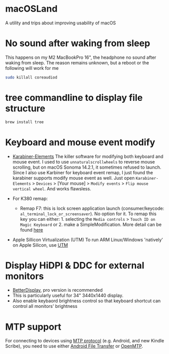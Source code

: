 # macOSLand
A utility and trips about improving usability of macOS

# No sound after waking from sleep
This happens on my M2 MacBookPro 16", the headphone no sound after waking from sleep.
The reason remains unknown, but a reboot or the following will work for me
```sh
sudo killall coreaudiod
```

# tree commandline to display file structure
```sh
brew install tree
```

# Keyboard and mouse event modify
- [Karabiner-Elements](https://karabiner-elements.pqrs.org/) The killer software for modifying both keyboard and mouse event. I used to use `unnaturalscrollwheels` to reverse mouse scrolling, but on macOS Sonoma 14.2.1, it sometimes refused to launch. Since I also use Karbiner for keyboard event remap, I just found the karabiner supports modify mouse event as well. Just open `Karabiner-Elements` > `Devices` > [Your mouse] > `Modify events` > `Flip mouse vertical wheel`. And works flawsless.
- For K380 remap:
    - Remap F7: this is lock screen application launch (consumer/keycode: `al_terminal_lock_or_screensaver`). No option for it. To remap this key you can either: 1. selecting the `Media controls` > `Touch ID on Magic Keyboard` or 2. make a SimpleModification. More detail can be found [here](https://github.com/pqrs-org/Karabiner-Elements/issues/3408)


- Apple Sillicon Virtualization (UTM)
To run ARM Linux/Windows 'natively' on Apple Silicon, use [UTM](https://mac.getutm.app/)

# Display HiDPI & DDC for external monitors
- [BetterDisplay](https://github.com/waydabber/BetterDisplay), pro version is recommended
- This is particularly useful for 34" 3440x1440 display.
- Also enable keybaord brightness control so that keyboard shortcut can control all monitors' brightness

# MTP support
For connecting to devices using [MTP protocol](https://en.wikipedia.org/wiki/Media_Transfer_Protocol) (e.g. Android, and new Kindle Scribe), you need to use either [Android File Transfer](https://www.android.com/filetransfer/) or [OpenMTP](https://github.com/ganeshrvel/openmtp).